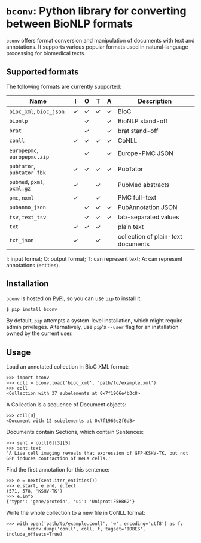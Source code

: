 # `bconv`: Python library for converting between BioNLP formats

`bconv` offers format conversion and manipulation of documents with text and annotations.
It supports various popular formats used in natural-language processing for biomedical texts.


## Supported formats

The following formats are currently supported:

| Name                         | I | O | T | A | Description |
| ---------------------------- | - | - | - | - | ----------- |
| `bioc_xml`, `bioc_json`      | ✓ | ✓ | ✓ | ✓ | BioC |
| `bionlp`                     |   | ✓ |   | ✓ | BioNLP stand-off |
| `brat`                       |   | ✓ |   | ✓ | brat stand-off |
| `conll`                      | ✓ | ✓ | ✓ | ✓ | CoNLL |
| `europepmc`, `europepmc.zip` |   | ✓ |   | ✓ | Europe-PMC JSON |
| `pubtator`, `pubtator_fbk`   | ✓ | ✓ | ✓ | ✓ | PubTator |
| `pubmed`, `pxml`, `pxml.gz`  | ✓ |   | ✓ |   | PubMed abstracts |
| `pmc`, `nxml`                | ✓ |   | ✓ |   | PMC full-text |
| `pubanno_json`               |   | ✓ | ✓ | ✓ | PubAnnotation JSON |
| `tsv`, `text_tsv`            |   | ✓ | ✓ | ✓ | tab-separated values |
| `txt`                        | ✓ | ✓ | ✓ |   | plain text |
| `txt_json`                   | ✓ |   | ✓ |   | collection of plain-text documents |

I: input format;
O: output format;
T: can represent text;
A: can represent annotations (entities).


## Installation

`bconv` is hosted on [PyPI](https://pypi.org/project/bconv/), so you can use `pip` to install it:
```sh
$ pip install bconv
```
By default, `pip` attempts a system-level installation, which might require admin privileges.
Alternatively, use `pip`'s `--user` flag for an installation owned by the current user.


## Usage

Load an annotated collection in BioC XML format:
```pycon
>>> import bconv
>>> coll = bconv.load('bioc_xml', 'path/to/example.xml')
>>> coll
<Collection with 37 subelements at 0x7f1966e4b3c8>
```
A Collection is a sequence of Document objects:
```pycon
>>> coll[0]
<Document with 12 subelements at 0x7f1966e2f6d8>
```
Documents contain Sections, which contain Sentences:
```pycon
>>> sent = coll[0][3][5]
>>> sent.text
'A Live cell imaging reveals that expression of GFP‐KSHV‐TK, but not GFP induces contraction of HeLa cells.'
```
Find the first annotation for this sentence:
```pycon
>>> e = next(sent.iter_entities())
>>> e.start, e.end, e.text
(571, 578, 'KSHV‐TK')
>>> e.info
{'type': 'gene/protein', 'ui': 'Uniprot:F5HB62'}
```
Write the whole collection to a new file in CoNLL format:
```pycon
>>> with open('path/to/example.conll', 'w', encoding='utf8') as f:
...     bconv.dump('conll', coll, f, tagset='IOBES', include_offsets=True)
```

